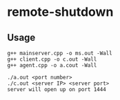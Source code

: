 # remote-shutdown

## Usage
```
g++ mainserver.cpp -o ms.out -Wall
g++ client.cpp -o c.out -Wall
g++ agent.cpp -o a.cout -Wall

./a.out <port number>
./c.out <server IP> <server port>
server will open up on port 1444
```
